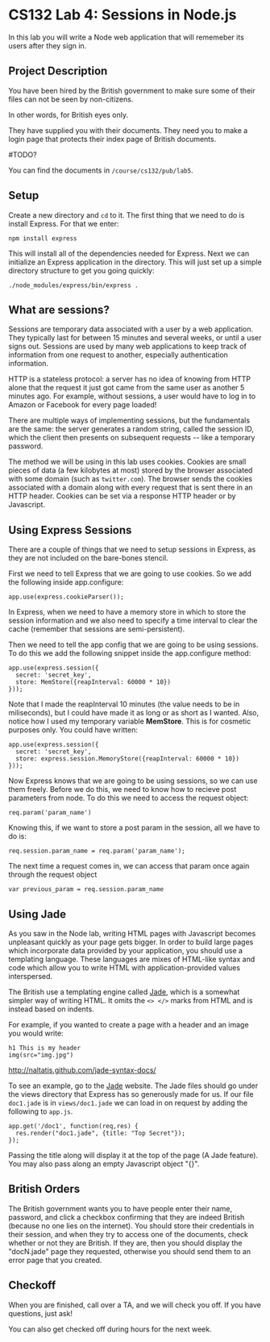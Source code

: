CS132 Lab 4: Sessions in Node.js
================================
In this lab you will write a Node web application
that will rememeber its users after they sign in.

Project Description
-------------------
You have been hired by the British government to make sure some of 
their files can not be seen by non-citizens.

In other words, for British eyes only.

They have supplied you with their documents. They need you to
make a login page that protects their index page of
British documents.

#TODO?

You can find the documents in `/course/cs132/pub/lab5`.

Setup
------
Create a new directory and `cd` to it. The first thing
that we need to do is install Express. For that we enter: 

```
npm install express
```

This will install all of the dependencies needed for Express.
Next we can initialize an Express application in the directory.
This will just set up a simple directory structure to get you going
quickly:

```
./node_modules/express/bin/express .
```

What are sessions?
-----------------
Sessions are temporary data associated with a user by a web application.
They typically last for between 15 minutes and several weeks, or until a user signs out.
Sessions are used by many web applications to keep track of
information from one request to another, especially authentication information.

HTTP is a stateless protocol: a server has no idea of knowing from
HTTP alone that the request it just got came from the same user as another
5 minutes ago. For example, without sessions, a user would have to log in
to Amazon or Facebook for every page loaded!

There are multiple ways of implementing sessions, but the fundamentals are
the same: the server generates a random string, called the session ID, which
the client then presents on subsequent requests -- like a temporary
password.

The method we will be using in this lab uses cookies.
Cookies are small pieces of data (a few kilobytes at most)
stored by the browser associated with some domain (such as `twitter.com`).
The browser sends the cookies associated with a domain along with
every request that is sent there in an HTTP header. Cookies
can be set via a response HTTP header or by Javascript.


Using Express Sessions
----------------
There are a couple of things that we need to setup sessions in Express,
as they are not included on the bare-bones stencil.

First we need to tell Express that we are going to use cookies.
So we add the following inside app.configure:

```
app.use(express.cookieParser());
```

In Express, when we
need to have a memory store in which to store the session information
and we also need to specify a time interval to clear the cache (remember
that sessions are semi-persistent).

Then we need to tell the app config that we are going to be using sessions.
To do this we add the following snippet inside the app.configure method:

```
app.use(express.session({
  secret: 'secret_key',
  store: MemStore({reapInterval: 60000 * 10})
}));
```

Note that I made the reapInterval 10 minutes (the value needs to be in miliseconds),
but I could have made it as long or as short as I wanted. Also, notice 
how I used my temporary variable <b>MemStore</b>. This is for cosmetic purposes only.
You could have written:

```
app.use(express.session({
  secret: 'secret_key',
  store: express.session.MemoryStore({reapInterval: 60000 * 10})
}));
```

Now Express knows that we are going to be using sessions, so we can use them freely.
Before we do this, we need to know how to recieve post parameters from node.
To do this we need to access the request object:

```
req.param('param_name')
```

Knowing this, if we want to store a post param in the session, all we have to do is:

```
req.session.param_name = req.param('param_name');
```

The next time a request comes in, we can access that param once again through the request object

```
var previous_param = req.session.param_name
```

Using Jade
-----

As you saw in the Node lab, writing HTML pages with Javascript becomes
unpleasant quickly as your page gets bigger. In order to build large
pages which incorporate data provided by your application, you should
use a templating language. These languages are mixes of HTML-like syntax
and code which allow you to write HTML with application-provided values
interspersed.

The British use a templating engine called <a href="http://jade-lang.com/">Jade</a>,
which is a somewhat simpler way of writing HTML. It omits the `<> </>` marks from
HTML and is instead based on indents.

For example, if you wanted to create a page with a header and an image you would write:

```
h1 This is my header
img(src="img.jpg")
```

http://naltatis.github.com/jade-syntax-docs/

To see an example, go to the <a href="http://jade-lang.com">Jade</a> website.
The Jade files should go under the views directory that Express has so generously
made for us. If our file `doc1.jade` is in `views/doc1.jade` we can load
in on request by adding the following to `app.js`.

```
app.get('/doc1', function(req,res) {
  res.render("doc1.jade", {title: "Top Secret"});
});
```

Passing the title along will display it at the top of the page (A Jade feature).
You may also pass along an empty Javascript object "{}".

British Orders
---------------
The British government wants you to have people enter their name, password,
and click a checkbox confirming that they are indeed British (because no one lies on the internet).
You should store their credentials in their session, and when they try to access one 
of the documents, check whether or not they are British. If they are,
then you should display the "docN.jade" page they requested, otherwise you should
send them to an error page that you created.

Checkoff
-------------
When you are finished, call over a TA, and we will check you off. If you have questions, just ask! 

You can also get checked off during hours for the next week.
